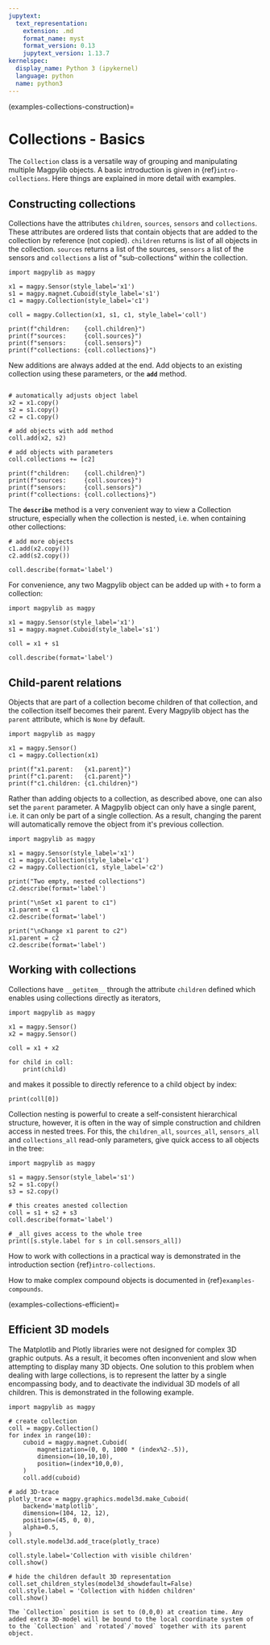```yaml
---
jupytext:
  text_representation:
    extension: .md
    format_name: myst
    format_version: 0.13
    jupytext_version: 1.13.7
kernelspec:
  display_name: Python 3 (ipykernel)
  language: python
  name: python3
---
```


(examples-collections-construction)=

# Collections - Basics

The `Collection` class is a versatile way of grouping and manipulating multiple Magpylib objects. A basic introduction is given in {ref}`intro-collections`. Here things are explained in more detail with examples.

## Constructing collections

Collections have the attributes `children`, `sources`, `sensors` and `collections`. These attributes are ordered lists that contain objects that are added to the collection by reference (not copied). `children` returns is list of all objects in the collection. `sources` returns a list of the sources, `sensors` a list of the sensors and `collections` a list of "sub-collections" within the collection.

```{code-cell} ipython3
import magpylib as magpy

x1 = magpy.Sensor(style_label='x1')
s1 = magpy.magnet.Cuboid(style_label='s1')
c1 = magpy.Collection(style_label='c1')

coll = magpy.Collection(x1, s1, c1, style_label='coll')

print(f"children:    {coll.children}")
print(f"sources:     {coll.sources}")
print(f"sensors:     {coll.sensors}")
print(f"collections: {coll.collections}")
```

New additions are always added at the end. Add objects to an existing collection using these parameters, or the **`add`** method.

```{code-cell} ipython3

# automatically adjusts object label
x2 = x1.copy()
s2 = s1.copy()
c2 = c1.copy()

# add objects with add method
coll.add(x2, s2)

# add objects with parameters
coll.collections += [c2]

print(f"children:    {coll.children}")
print(f"sources:     {coll.sources}")
print(f"sensors:     {coll.sensors}")
print(f"collections: {coll.collections}")
```

The **`describe`** method is a very convenient way to view a Collection structure, especially when the collection is nested, i.e. when containing other collections:

```{code-cell} ipython3
# add more objects
c1.add(x2.copy())
c2.add(s2.copy())

coll.describe(format='label')
```

For convenience, any two Magpylib object can be added up with `+` to form a collection:

```{code-cell} ipython3
import magpylib as magpy

x1 = magpy.Sensor(style_label='x1')
s1 = magpy.magnet.Cuboid(style_label='s1')

coll = x1 + s1

coll.describe(format='label')
```

## Child-parent relations

Objects that are part of a collection become children of that collection, and the collection itself becomes their parent. Every Magpylib object has the `parent` attribute, which is `None` by default. 

```{code-cell} ipython3
import magpylib as magpy

x1 = magpy.Sensor()
c1 = magpy.Collection(x1)

print(f"x1.parent:   {x1.parent}")
print(f"c1.parent:   {c1.parent}")
print(f"c1.children: {c1.children}")
```

Rather than adding objects to a collection, as described above, one can also set the `parent` parameter. A Magpylib object can only have a single parent, i.e. it can only be part of a single collection. As a result, changing the parent will automatically remove the object from it's previous collection.

```{code-cell} ipython3
import magpylib as magpy

x1 = magpy.Sensor(style_label='x1')
c1 = magpy.Collection(style_label='c1')
c2 = magpy.Collection(c1, style_label='c2')

print("Two empty, nested collections")
c2.describe(format='label')

print("\nSet x1 parent to c1")
x1.parent = c1
c2.describe(format='label')

print("\nChange x1 parent to c2")
x1.parent = c2
c2.describe(format='label')
```


## Working with collections

Collections have `__getitem__` through the attribute `children` defined which enables using collections directly as iterators,

```{code-cell} ipython3
import magpylib as magpy

x1 = magpy.Sensor()
x2 = magpy.Sensor()

coll = x1 + x2

for child in coll:
    print(child)
```

and makes it possible to directly reference to a child object by index:

```{code-cell} ipython3
print(coll[0])
```

Collection nesting is powerful to create a self-consistent hierarchical structure, however, it is often in the way of simple construction and children access in nested trees. For this, the `children_all`, `sources_all`, `sensors_all` and `collections_all` read-only parameters, give quick access to all objects in the tree:

```{code-cell} ipython3
import magpylib as magpy

s1 = magpy.Sensor(style_label='s1')
s2 = s1.copy()
s3 = s2.copy()

# this creates anested collection
coll = s1 + s2 + s3
coll.describe(format='label')

# _all gives access to the whole tree
print([s.style.label for s in coll.sensors_all])
```

How to work with collections in a practical way is demonstrated in the introduction section {ref}`intro-collections`.

How to make complex compound objects is documented in {ref}`examples-compounds`.

(examples-collections-efficient)=

## Efficient 3D models

The Matplotlib and Plotly libraries were not designed for complex 3D graphic outputs. As a result, it becomes often inconvenient and slow when attempting to display many 3D objects. One solution to this problem when dealing with large collections, is to represent the latter by a single encompassing body, and to deactivate the individual 3D models of all children. This is demonstrated in the following example.

```{code-cell} ipython3
import magpylib as magpy

# create collection
coll = magpy.Collection()
for index in range(10):
    cuboid = magpy.magnet.Cuboid(
        magnetization=(0, 0, 1000 * (index%2-.5)),
        dimension=(10,10,10),
        position=(index*10,0,0),
    )
    coll.add(cuboid)

# add 3D-trace
plotly_trace = magpy.graphics.model3d.make_Cuboid(
    backend='matplotlib',
    dimension=(104, 12, 12),
    position=(45, 0, 0),
    alpha=0.5,
)
coll.style.model3d.add_trace(plotly_trace)

coll.style.label='Collection with visible children'
coll.show()

# hide the children default 3D representation
coll.set_children_styles(model3d_showdefault=False)
coll.style.label = 'Collection with hidden children'
coll.show()
```

```{note}
The `Collection` position is set to (0,0,0) at creation time. Any added extra 3D-model will be bound to the local coordinate system of to the `Collection` and `rotated`/`moved` together with its parent object.
```
